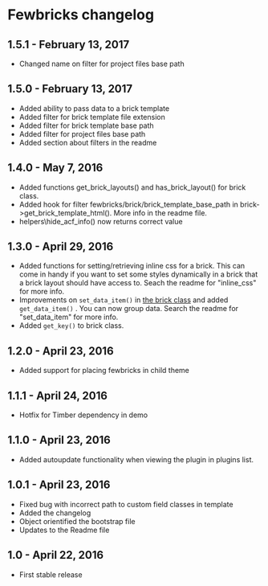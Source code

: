 # Fewbricks changelog

## 1.5.1 - February 13, 2017
* Changed name on filter for project files base path

## 1.5.0 - February 13, 2017
* Added ability to pass data to a brick template
* Added filter for brick template file extension
* Added filter for brick template base path
* Added filter for project files base path
* Added section about filters in the readme

## 1.4.0 - May 7, 2016
* Added functions get_brick_layouts() and has_brick_layout() for brick class.
* Added hook for filter fewbricks/brick/brick_template_base_path in brick->get_brick_template_html(). More info in the readme file.
* helpers\hide_acf_info() now returns correct value

## 1.3.0 - April 29, 2016
* Added functions for setting/retrieving inline css for a brick. This can come in handy if you want to set some styles dynamically in a brick that a brick layout should have access to. Seach the readme for "inline_css" for more info.
* Improvements on `set_data_item()` in [the brick class](lib/brick.php) and added `get_data_item()` . You can now group data. Search the readme for "set_data_item" for more info.
* Added `get_key()` to brick class.

## 1.2.0 - April 23, 2016
* Added support for placing fewbricks in child theme

## 1.1.1 - April 24, 2016
* Hotfix for Timber dependency in demo 

## 1.1.0 - April 23, 2016
* Added autoupdate functionality when viewing the plugin in plugins list.

## 1.0.1 - April 23, 2016
* Fixed bug with incorrect path to custom field classes in template
* Added the changelog
* Object orientified the bootstrap file
* Updates to the Readme file

## 1.0 - April 22, 2016
* First stable release